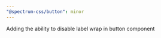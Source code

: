 ```yaml
---
"@spectrum-css/button": minor
---
```


Adding the ability to disable label wrap in button component
